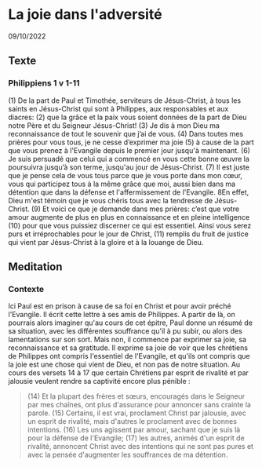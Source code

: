 # La joie dans l'adversité
09/10/2022
## Texte
### Philippiens 1 v 1-11
(1) De la part de Paul et Timothée, serviteurs de Jésus-Christ, à tous les saints en Jésus-Christ qui sont à Philippes, aux responsables et aux diacres: (2) que la grâce et la paix vous soient données de la part de Dieu notre Père et du Seigneur Jésus-Christ!
(3) Je dis à mon Dieu ma reconnaissance de tout le souvenir que j’ai de vous.
(4) Dans toutes mes prières pour vous tous, je ne cesse d’exprimer ma joie (5) à cause de la part que vous prenez à l'Evangile depuis le premier jour jusqu'à maintenant. (6) Je suis persuadé que celui qui a commencé en vous cette bonne œuvre la poursuivra jusqu’à son terme, jusqu'au jour de Jésus-Christ.
(7) Il est juste que je pense cela de vous tous parce que je vous porte dans mon cœur, vous qui participez tous à la même grâce que moi, aussi bien dans ma détention que dans la défense et l'affermissement de l'Evangile. 8En effet, Dieu m'est témoin que je vous chéris tous avec la tendresse de Jésus-Christ.
(9) Et voici ce que je demande dans mes prières: c’est que votre amour augmente de plus en plus en connaissance et en pleine intelligence (10) pour que vous puissiez discerner ce qui est essentiel. Ainsi vous serez purs et irréprochables pour le jour de Christ,
(11) remplis du fruit de justice qui vient par Jésus-Christ à la gloire et à la louange de Dieu.

## Meditation
### Contexte
Ici Paul est en prison à cause de sa foi en Christ et pour avoir préché l'Evangile. Il écrit cette lettre à ses amis de Philippes.
A partir de là, on pourrais alors imaginer qu'au cours de cet épitre, Paul donne un résumé de sa situation, avec les différentes souffrance qu'il à pu subir, ou alors des lamentations sur son sort. Mais non, il commence par exprimer sa joie, sa reconnaissance et sa gratitude. Il exprime sa joie de voir que les chrétiens de Philippes ont compris l'essentiel de l'Evangile, et qu'ils ont compris que la joie est une chose qui vient de Dieu, et non pas de notre situation. Au cours des versets 14 à 17 que certain Chrétiens par esprit de rivalité et par jalousie veulent rendre sa captivité encore plus pénible :
> (14) Et la plupart des frères et sœurs, encouragés dans le Seigneur par mes chaînes, ont plus d'assurance pour annoncer sans crainte la parole.
> (15) Certains, il est vrai, proclament Christ par jalousie, avec un esprit de rivalité, mais d'autres le proclament avec de bonnes intentions. (16) Les uns agissent par amour, sachant que je suis là pour la défense de l'Evangile; (17) les autres, animés d'un esprit de rivalité, annoncent Christ avec des intentions qui ne sont pas pures et avec la pensée d'augmenter les souffrances de ma détention.
